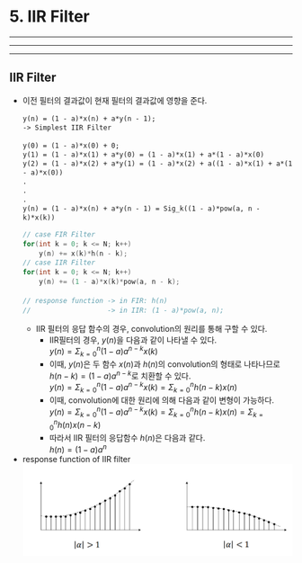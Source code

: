 # 5. IIR Filter
---
---
---
## IIR Filter
- 이전 필터의 결과값이 현재 필터의 결과값에 영향을 준다.
    ```text
    y(n) = (1 - a)*x(n) + a*y(n - 1);
    -> Simplest IIR Filter

    y(0) = (1 - a)*x(0) + 0;
    y(1) = (1 - a)*x(1) + a*y(0) = (1 - a)*x(1) + a*(1 - a)*x(0)
    y(2) = (1 - a)*x(2) + a*y(1) = (1 - a)*x(2) + a((1 - a)*x(1) + a*(1 - a)*x(0))
    .
    .
    .
    y(n) = (1 - a)*x(n) + a*y(n - 1) = Sig_k((1 - a)*pow(a, n - k)*x(k))
    ```
    ```c
    // case FIR Filter
    for(int k = 0; k <= N; k++)
        y(n) += x(k)*h(n - k);
    // case IIR Filter
    for(int k = 0; k <= N; k++)
        y(n) += (1 - a)*x(k)*pow(a, n - k);

    // response function -> in FIR: h(n)
    //                   -> in IIR: (1 - a)*pow(a, n);
    ```
    - IIR 필터의 응답 함수의 경우, convolution의 원리를 통해 구할 수 있다.
      - IIR필터의 경우, $y(n)$을 다음과 같이 나타낼 수 있다.<br/>
        $y(n) = \Sigma^n_{k = 0}{(1-a)a^{n-k}x(k)}$
        <br/>
      - 이때, $y(n)$은 두 함수 $x(n)$과 $h(n)$의 convolution의 형태로 나타나므로 $h(n-k) = (1-a)a^{n-k}$로 치환할 수 있다.<br/>
        $y(n) = \Sigma^n_{k = 0}{(1-a)a^{n-k}x(k)} = \Sigma^n_{k = 0}{h(n - k)x(n)}$
        <br/>
      - 이때, convolution에 대한 원리에 의해 다음과 같이 변형이 가능하다.<br/>
        $y(n) = \Sigma^n_{k = 0}{(1-a)a^{n-k}x(k)} = \Sigma^n_{k = 0}{h(n - k)x(n)} = \Sigma^n_{k = 0}{h(n)x(n - k)}$
        <br/>
      - 따라서 IIR 필터의 응답함수 $h(n)$은 다음과 같다.<br/>
        $h(n) = (1 - a)a^n$
        <br/>
- response function of IIR filter
    ![response](./img/iir_h_n.png)
